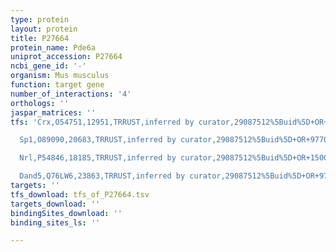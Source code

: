 ```yaml
---
type: protein
layout: protein
title: P27664
protein_name: Pde6a
uniprot_accession: P27664
ncbi_gene_id: '-'
organism: Mus musculus
function: target gene
number_of_interactions: '4'
orthologs: ''
jaspar_matrices: ''
tfs: 'Crx,O54751,12951,TRRUST,inferred by curator,29087512%5Buid%5D+OR+15001570%5Buid%5D,Yes

  Sp1,O89090,20683,TRRUST,inferred by curator,29087512%5Buid%5D+OR+9770645%5Buid%5D,Yes

  Nrl,P54846,18185,TRRUST,inferred by curator,29087512%5Buid%5D+OR+15001570%5Buid%5D,Yes

  Dand5,Q76LW6,23863,TRRUST,inferred by curator,29087512%5Buid%5D+OR+9770645%5Buid%5D,Yes'
targets: ''
tfs_download: tfs_of_P27664.tsv
targets_download: ''
bindingSites_download: ''
binding_sites_ls: ''

---
```

